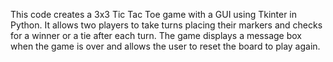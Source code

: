 This code creates a 3x3 Tic Tac Toe game with a GUI using Tkinter in Python. It allows two players to take turns placing their markers and checks for a winner or a tie after each turn. The game displays a message box when the game is over and allows the user to reset the board to play again.
